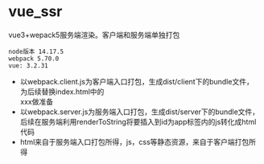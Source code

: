 # vue_ssr
vue3+wepack5服务端渲染。客户端和服务端单独打包
```text
node版本 14.17.5
webpack 5.70.0
vue: 3.2.31
```

- 以webpack.client.js为客户端入口打包，生成dist/client下的bundle文件， 为后续替换index.html中的<div id="app">xxx做准备
- 以webpack.server.js为服务端入口打包，生成dist/server下的bundle文件，后续在服务端利用renderToString将要插入到id为app标签内的js转化成html代码
- html来自于服务端入口打包所得，js，css等静态资源，来自于客户端打包所得
